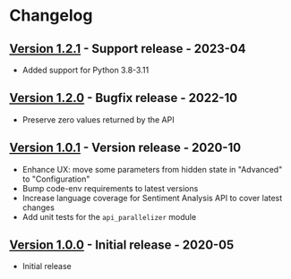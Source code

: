 # Changelog

## [Version 1.2.1](https://github.com/dataiku/dss-plugin-google-cloud-nlp/releases/tag/v1.2.1) - Support release - 2023-04

- Added support for Python 3.8-3.11

## [Version 1.2.0](https://github.com/dataiku/dss-plugin-google-cloud-nlp/releases/tag/v1.2.0) - Bugfix release - 2022-10

- Preserve zero values returned by the API

## [Version 1.0.1](https://github.com/dataiku/dss-plugin-google-cloud-nlp/releases/tag/v1.0.1) - Version release - 2020-10

- Enhance UX: move some parameters from hidden state in "Advanced" to "Configuration"
- Bump code-env requirements to latest versions
- Increase language coverage for Sentiment Analysis API to cover latest changes
- Add unit tests for the `api_parallelizer` module

## [Version 1.0.0](https://github.com/dataiku/dss-plugin-google-cloud-nlp/releases/tag/v1.0.0) - Initial release - 2020-05

- Initial release
